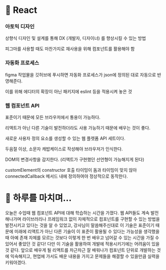 # 📖 React

### 아토믹 디자인

상향식 디자인 및 설계를 통해 DX (개발자, 디자이너) 를 향상시킬 수 있는 방법

피그마를 사용할 때도 마찬가지로 재사용을 위해 컴포넌트를 활용해야 함

### 자동화 프로세스

figma 작업물을 깃허브에 푸시하면 자동화 프로세스가 json에 정의된 대로 자동으로 반영해준다.

이를 위해 에디터의 확장이 아닌 패키지에 eslint 등을 적용시켜 놓은 것

### 웹 컴포넌트 API

표준이기 때문에 모든 브라우저에서 통용이 가능하다.

리액트가 아닌 다른 기술이 발전하더라도 사용 가능하기 때문에 배우는 것이 좋다.

새로운 사용자 정의 요소를 생성할 수 있는 웹 플렛폼 API 세트이다.

두음절 이상, 소문자 캐밥케이스로 작성해야 브라우저가 인식한다.

DOM의 변경사항을 감지한다. (리액트가 구현했던 선언형이 가능해지게 된다)

customElement의 constructor 호출 타이밍이 돔과 타이밍이 맞지 않아 connectedCallback 메서드 내에 정의하여야 정상적으로 동작한다.

# 🤯 하루를 마치며…

오늘은 수업때 웹 컴포넌트 API에 대해 학습하는 시간을 가졌다. 웹 API들도 계속 발전해나가며 라이브러리나 프레임워크 없이 자체적으로 컴포넌트를 구현할 수 있는 방법을 발전시키고 있다는 것을 알 수 있었고, 강사님이 말씀해주신대로 이 기술은 표준이기 때문에 미래에 리액트가 아닌 다른 기술이 이 표준이 활용될 수 있다는 가능성을 생각했을 때 아예 존재 자체를 모르는 것보다 이렇게 한 번 배우고 넘어갈 수 있는 시간을 가질 수 있어서 좋았던 것 같다! 다만 이 기술을 활용하여 개발에 적용시키기에는 어려움이 있을 것 같다. 앞으로 배우게 될 리액트를 차근차근 잘 배워나가 컴포넌트 단위로 개발하는 것에 익숙해지고, 현업에 가서도 배운 내용을 가지고 문제들을 해결할 수 있을만큼 실력을 키워야겠다.
